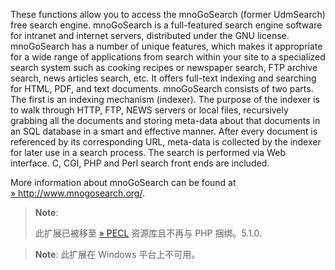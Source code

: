 These functions allow you to access the mnoGoSearch (former UdmSearch)
free search engine. mnoGoSearch is a full-featured search engine
software for intranet and internet servers, distributed under the GNU
license. mnoGoSearch has a number of unique features, which makes it
appropriate for a wide range of applications from search within your
site to a specialized search system such as cooking recipes or newspaper
search, FTP archive search, news articles search, etc. It offers
full-text indexing and searching for HTML, PDF, and text documents.
mnoGoSearch consists of two parts. The first is an indexing mechanism
(indexer). The purpose of the indexer is to walk through HTTP, FTP, NEWS
servers or local files, recursively grabbing all the documents and
storing meta-data about that documents in an SQL database in a smart and
effective manner. After every document is referenced by its
corresponding URL, meta-data is collected by the indexer for later use
in a search process. The search is performed via Web interface. C, CGI,
PHP and Perl search front ends are included.

More information about mnoGoSearch can be found at
<a href="http://www.mnogosearch.org/" class="link external">» http://www.mnogosearch.org/</a>.

> **Note**:
>
> 此扩展已被移至
> <a href="https://pecl.php.net/" class="link external">» PECL</a>
> 资源库且不再与 PHP 捆绑。5.1.0.

> **Note**: <span class="simpara">此扩展在 Windows 平台上不可用。</span>
